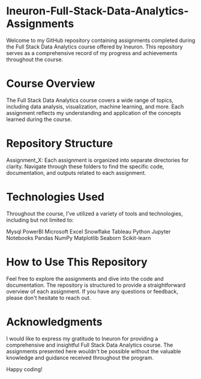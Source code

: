 # Ineuron-Full-Stack-Data-Analytics-Assignments
Welcome to my GitHub repository containing assignments completed during the Full Stack Data Analytics course offered by Ineuron. This repository serves as a comprehensive record of my progress and achievements throughout the course.

# Course Overview
The Full Stack Data Analytics course covers a wide range of topics, including data analysis, visualization, machine learning, and more. Each assignment reflects my understanding and application of the concepts learned during the course.

# Repository Structure
Assignment_X: Each assignment is organized into separate directories for clarity. Navigate through these folders to find the specific code, documentation, and outputs related to each assignment.

# Technologies Used
Throughout the course, I've utilized a variety of tools and technologies, including but not limited to:

Mysql
PowerBI
Microsoft Excel
Snowflake
Tableau
Python
Jupyter Notebooks
Pandas
NumPy
Matplotlib
Seaborn
Scikit-learn

# How to Use This Repository
Feel free to explore the assignments and dive into the code and documentation. The repository is structured to provide a straightforward overview of each assignment. If you have any questions or feedback, please don't hesitate to reach out.

# Acknowledgments
I would like to express my gratitude to Ineuron for providing a comprehensive and insightful Full Stack Data Analytics course. The assignments presented here wouldn't be possible without the valuable knowledge and guidance received throughout the program.

Happy coding!
